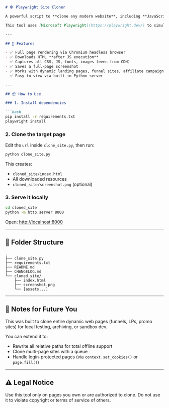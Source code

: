 ````markdown
# 🕸️ Playwright Site Cloner

A powerful script to **clone any modern website**, including **JavaScript-rendered content**, and make it work offline.

This tool uses [Microsoft Playwright](https://playwright.dev/) to simulate a real browser session, download the fully-rendered HTML, static assets (CSS, JS, images), and save everything into a folder you can serve locally.

---

## 🚀 Features

- ✅ Full page rendering via Chromium headless browser
- ✅ Downloads HTML **after JS execution**
- ✅ Captures all CSS, JS, fonts, images (even from CDN)
- ✅ Saves a full-page screenshot
- ✅ Works with dynamic landing pages, funnel sites, affiliate campaigns
- ✅ Easy to view via built-in Python server

---

## 📦 How to Use

### 1. Install dependencies

```bash
pip install -r requirements.txt
playwright install
````

### 2. Clone the target page

Edit the `url` inside `clone_site.py`, then run:

```bash
python clone_site.py
```

This creates:

* `cloned_site/index.html`
* All downloaded resources
* `cloned_site/screenshot.png` (optional)

### 3. Serve it locally

```bash
cd cloned_site
python -m http.server 8000
```

Open: [http://localhost:8000](http://localhost:8000)

---

## 📂 Folder Structure

```
.
├── clone_site.py
├── requirements.txt
├── README.md
├── CHANGELOG.md
└── cloned_site/
    ├── index.html
    ├── screenshot.png
    └── [assets...]
```

---

## 🧠 Notes for Future You

This was built to clone entire dynamic web pages (funnels, LPs, promo sites) for local testing, archiving, or sandbox dev.

You can extend it to:

* Rewrite all relative paths for total offline support
* Clone multi-page sites with a queue
* Handle login-protected pages (via `context.set_cookies()` or `page.fill()`)

---

## ⚠️ Legal Notice

Use this tool only on pages you own or are authorized to clone. Do not use it to violate copyright or terms of service of others.